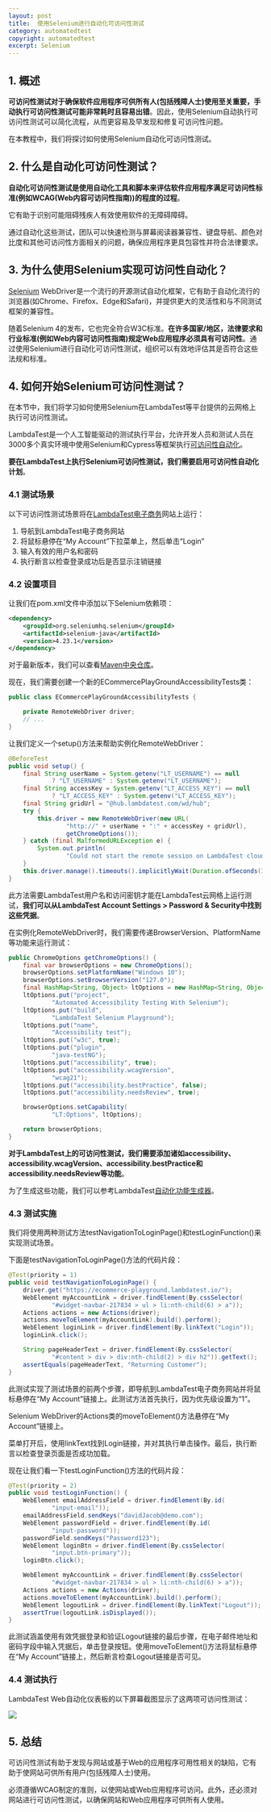 ```yaml
---
layout: post
title:  使用Selenium进行自动化可访问性测试
category: automatedtest
copyright: automatedtest
excerpt: Selenium
---
```


## 1. 概述

**可访问性测试对于确保软件应用程序可供所有人(包括残障人士)使用至关重要，手动执行可访问性测试可能非常耗时且容易出错**。因此，使用Selenium自动执行可访问性测试可以简化流程，从而更容易及早发现和修复可访问性问题。

在本教程中，我们将探讨如何使用Selenium自动化可访问性测试。

## 2. 什么是自动化可访问性测试？

**自动化可访问性测试是使用自动化工具和脚本来评估软件应用程序满足可访问性标准(例如WCAG(Web内容可访问性指南))的程度的过程**。

它有助于识别可能阻碍残疾人有效使用软件的无障碍障碍。

通过自动化这些测试，团队可以快速检测与屏幕阅读器兼容性、键盘导航、颜色对比度和其他可访问性方面相关的问题，确保应用程序更具包容性并符合法律要求。

## 3. 为什么使用Selenium实现可访问性自动化？

[Selenium](https://www.baeldung.com/java-selenium-with-junit-and-testng) WebDriver是一个流行的开源测试自动化框架，它有助于自动化流行的浏览器(如Chrome、Firefox、Edge和Safari)，并提供更大的灵活性和与不同测试框架的兼容性。

随着Selenium 4的发布，它也完全符合W3C标准。**在许多国家/地区，法律要求和行业标准(例如Web内容可访问性指南)规定Web应用程序必须具有可访问性**。通过使用Selenium进行自动化可访问性测试，组织可以有效地评估其是否符合这些法规和标准。

## 4. 如何开始Selenium可访问性测试？

在本节中，我们将学习如何使用Selenium在LambdaTest等平台提供的云网格上执行可访问性测试。

LambdaTest是一个人工智能驱动的测试执行平台，允许开发人员和测试人员在3000多个真实环境中使用Selenium和Cypress等框架执行[可访问性自动化](https://www.lambdatest.com/accessibility-automation?utm_source=baeldung&utm_medium=bdblog&utm_campaign=gpseptember24)。

**要在LambdaTest上执行Selenium可访问性测试，我们需要启用可访问性自动化计划**。

### 4.1 测试场景

以下可访问性测试场景将在[LambdaTest电子商务](https://ecommerce-playground.lambdatest.io/?utm_source=baeldung&utm_medium=bdblog&utm_campaign=gpseptember24)网站上运行：

1. 导航到LambdaTest电子商务网站
2. 将鼠标悬停在“My Account”下拉菜单上，然后单击“Login”
3. 输入有效的用户名和密码
4. 执行断言以检查登录成功后是否显示注销链接

### 4.2 设置项目

让我们在pom.xml文件中添加以下Selenium依赖项：

```xml
<dependency>
    <groupId>org.seleniumhq.selenium</groupId>
    <artifactId>selenium-java</artifactId>
    <version>4.23.1</version>
</dependency>
```

对于最新版本，我们可以查看[Maven中央仓库](https://mvnrepository.com/artifact/org.seleniumhq.selenium/selenium-java)。

现在，我们需要创建一个新的ECommercePlayGroundAccessibilityTests类：

```java
public class ECommercePlayGroundAccessibilityTests {

    private RemoteWebDriver driver;
    // ...
}
```

让我们定义一个setup()方法来帮助实例化RemoteWebDriver：

```java
@BeforeTest
public void setup() {
    final String userName = System.getenv("LT_USERNAME") == null
            ? "LT_USERNAME" : System.getenv("LT_USERNAME");
    final String accessKey = System.getenv("LT_ACCESS_KEY") == null
            ? "LT_ACCESS_KEY" : System.getenv("LT_ACCESS_KEY");
    final String gridUrl = "@hub.lambdatest.com/wd/hub";
    try {
        this.driver = new RemoteWebDriver(new URL(
                "http://" + userName + ":" + accessKey + gridUrl),
                getChromeOptions());
    } catch (final MalformedURLException e) {
        System.out.println(
                "Could not start the remote session on LambdaTest cloud grid");
    }
    this.driver.manage().timeouts().implicitlyWait(Duration.ofSeconds(30));
}
```

此方法需要LambdaTest用户名和访问密钥才能在LambdaTest云网格上运行测试，**我们可以从LambdaTest Account Settings > Password & Security中找到这些凭据**。

在实例化RemoteWebDriver时，我们需要传递BrowserVersion、PlatformName等功能来运行测试：

```java
public ChromeOptions getChromeOptions() {
    final var browserOptions = new ChromeOptions();
    browserOptions.setPlatformName("Windows 10");
    browserOptions.setBrowserVersion("127.0");
    final HashMap<String, Object> ltOptions = new HashMap<String, Object>();
    ltOptions.put("project",
            "Automated Accessibility Testing With Selenium");
    ltOptions.put("build",
            "LambdaTest Selenium Playground");
    ltOptions.put("name",
            "Accessibility test");
    ltOptions.put("w3c", true);
    ltOptions.put("plugin",
            "java-testNG");
    ltOptions.put("accessibility", true);
    ltOptions.put("accessibility.wcagVersion",
            "wcag21");
    ltOptions.put("accessibility.bestPractice", false);
    ltOptions.put("accessibility.needsReview", true);

    browserOptions.setCapability(
            "LT:Options", ltOptions);

    return browserOptions;
}
```

**对于LambdaTest上的可访问性测试，我们需要添加诸如accessibility、accessibility.wcagVersion、accessibility.bestPractice和accessibility.needsReview等功能**。

为了生成这些功能，我们可以参考LambdaTest[自动化功能生成器](https://www.lambdatest.com/capabilities-generator/?utm_source=baeldung&utm_medium=bdblog&utm_campaign=gpseptember24)。

### 4.3 测试实施

我们将使用两种测试方法testNavigationToLoginPage()和testLoginFunction()来实现测试场景。

下面是testNavigationToLoginPage()方法的代码片段：

```java
@Test(priority = 1)
public void testNavigationToLoginPage() {
    driver.get("https://ecommerce-playground.lambdatest.io/");
    WebElement myAccountLink = driver.findElement(By.cssSelector(
            "#widget-navbar-217834 > ul > li:nth-child(6) > a"));
    Actions actions = new Actions(driver);
    actions.moveToElement(myAccountLink).build().perform();
    WebElement loginLink = driver.findElement(By.linkText("Login"));
    loginLink.click();

    String pageHeaderText = driver.findElement(By.cssSelector(
            "#content > div > div:nth-child(2) > div h2")).getText();
    assertEquals(pageHeaderText, "Returning Customer");
}
```

此测试实现了测试场景的前两个步骤，即导航到LambdaTest电子商务网站并将鼠标悬停在“My Account”链接上。此测试方法首先执行，因为优先级设置为“1”。

Selenium WebDriver的Actions类的moveToElement()方法悬停在“My Account”链接上。

菜单打开后，使用linkText找到Login链接，并对其执行单击操作。最后，执行断言以检查登录页面是否成功加载。

现在让我们看一下testLoginFunction()方法的代码片段：

```java
@Test(priority = 2)
public void testLoginFunction() {
    WebElement emailAddressField = driver.findElement(By.id(
            "input-email"));
    emailAddressField.sendKeys("davidJacob@demo.com");
    WebElement passwordField = driver.findElement(By.id(
            "input-password"));
    passwordField.sendKeys("Password123");
    WebElement loginBtn = driver.findElement(By.cssSelector(
            "input.btn-primary"));
    loginBtn.click();

    WebElement myAccountLink = driver.findElement(By.cssSelector(
            "#widget-navbar-217834 > ul > li:nth-child(6) > a"));
    Actions actions = new Actions(driver);
    actions.moveToElement(myAccountLink).build().perform();
    WebElement logoutLink = driver.findElement(By.linkText("Logout"));
    assertTrue(logoutLink.isDisplayed());
}
```

此测试涵盖使用有效凭据登录和验证Logout链接的最后步骤，在电子邮件地址和密码字段中输入凭据后，单击登录按钮。使用moveToElement()方法将鼠标悬停在“My Account”链接上，然后断言检查Logout链接是否可见。

### 4.4 测试执行

LambdaTest Web自动化仪表板的以下屏幕截图显示了这两项可访问性测试：

![](/assets/images/2025/automatedtest/seleniumaccessibilitytesting01.png)

## 5. 总结

可访问性测试有助于发现与网站或基于Web的应用程序可用性相关的缺陷，它有助于使网站可供所有用户(包括残障人士)使用。

必须遵循WCAG制定的准则，以使网站或Web应用程序可访问。此外，还必须对网站进行可访问性测试，以确保网站和Web应用程序可供所有人使用。